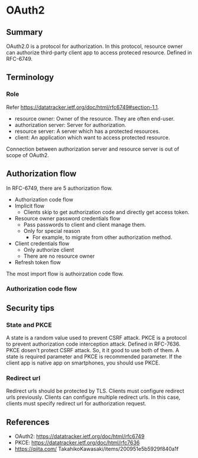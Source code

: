 # OAuth2

## Summary

OAuth2.0 is a protocol for authorization.
In this protocol, resource owner can authorize third-party client app to access proteced resource.
Defined in RFC-6749.

## Terminology

### Role

Refer https://datatracker.ietf.org/doc/html/rfc6749#section-1.1.

- resource owner: Owner of the resource. They are often end-user.
- authorization server: Server for authorization.
- resource server: A server which has a protected resources.
- client: An application which want to access protected resource.

Connection between authorization server and resource server is out of scope of OAuth2.

## Authorization flow

In RFC-6749, there are 5 authorization flow.
- Authorization code flow
- Implicit flow
    - Clients skip to get authorization code and directly get access token.
- Resource owner password credentials flow
    - Pass passwords to client and client manage them.
    - Only for special reason
        - For example, to migrate from other authorization method.
- Client credentials flow
    - Only authorize client
    - There are no resource owner
- Refresh token flow

The most import flow is authoirzation code flow.

### Authorization code flow



## Security tips

### State and PKCE

A state is a random value used to prevent CSRF attack. 
PKCE is a protocol to prevent authorization code interception attack. Defined in RFC-7636.
PKCE dosen't protect CSRF attack.
So, it it good to use both of them.
A state is required parameter and PKCE is recommended parameter. If the client app is native app on smartphones, you should use PKCE.

### Redirect url

Redirect urls should be protected by TLS.
Clients must configure redirect urls previously.
Clients can configure multiple redirect urls. In this case, clients must specify redirect url for authorization request.


## References

- OAuth2: https://datatracker.ietf.org/doc/html/rfc6749
- PKCE: https://datatracker.ietf.org/doc/html/rfc7636
- https://qiita.com/
TakahikoKawasaki/items/200951e5b5929f840a1f